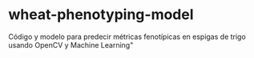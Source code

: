 # wheat-phenotyping-model
Código y modelo para predecir métricas fenotípicas en espigas de trigo usando OpenCV y Machine Learning"



